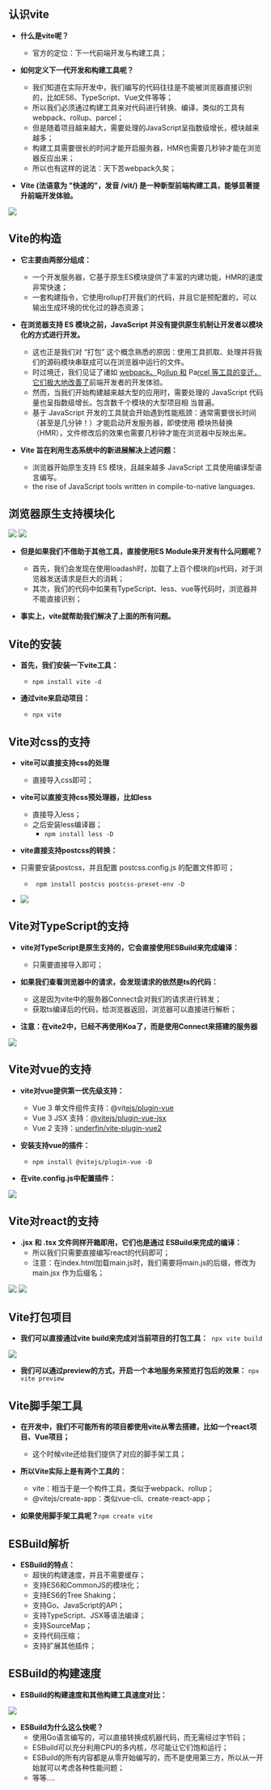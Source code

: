 ## **认识vite**

- **什么是vite呢？**
  - 官方的定位：下一代前端开发与构建工具；

- **如何定义下一代开发和构建工具呢？**
  - 我们知道在实际开发中，我们编写的代码往往是不能被浏览器直接识别的，比如ES6、TypeScript、Vue文件等等；
  - 所以我们必须通过构建工具来对代码进行转换、编译，类似的工具有webpack、rollup、parcel；
  - 但是随着项目越来越大，需要处理的JavaScript呈指数级增长，模块越来越多；
  - 构建工具需要很长的时间才能开启服务器，HMR也需要几秒钟才能在浏览器反应出来；
  - 所以也有这样的说法：天下苦webpack久矣；

- **Vite (法语意为 "快速的"，发音 /vit/) 是一种新型前端构建工具，能够显著提升前端开发体验。**

![](./image/Aspose.Words.b494ed50-d2a6-4144-9f28-dc6d2061df4d.012.png)

## **Vite的构造**

- **它主要由两部分组成：**
  - 一个开发服务器，它基于原生ES模块提供了丰富的内建功能，HMR的速度非常快速；
  - 一套构建指令，它使用rollup打开我们的代码，并且它是预配置的，可以输出生成环境的优化过的静态资源；

- **在浏览器支持 ES 模块之前，JavaScript 并没有提供原生机制让开发者以模块化的方式进行开发。**
  - 这也正是我们对 “打包” 这个概念熟悉的原因：使用工具抓取、处理并将我们的源码模块串联成可以在浏览器中运行的文件。
  - 时过境迁，我们见证了诸如 [webpack、](https://webpack.js.org/)R[ollup 和](https://rollupjs.org/) Pa[rcel 等工具的变迁，它们极大地改善了](https://parceljs.org/)前端开发者的开发体验。
  - 然而，当我们开始构建越来越大型的应用时，需要处理的 JavaScript 代码量也呈指数级增长。包含数千个模块的大型项目相 当普遍。
  - 基于 JavaScript 开发的工具就会开始遇到性能瓶颈：通常需要很长时间（甚至是几分钟！）才能启动开发服务器，即使使用 模块热替换（HMR），文件修改后的效果也需要几秒钟才能在浏览器中反映出来。

- **Vite 旨在利用生态系统中的新进展解决上述问题：**
  - 浏览器开始原生支持 ES 模块，且越来越多 JavaScript 工具使用编译型语言编写。
  - the rise of JavaScript tools written in compile-to-native languages.


## **浏览器原生支持模块化**

![](./image/Aspose.Words.b494ed50-d2a6-4144-9f28-dc6d2061df4d.013.jpeg) ![](./image/Aspose.Words.b494ed50-d2a6-4144-9f28-dc6d2061df4d.014.png)

- **但是如果我们不借助于其他工具，直接使用ES Module来开发有什么问题呢？**
  - 首先，我们会发现在使用loadash时，加载了上百个模块的js代码，对于浏览器发送请求是巨大的消耗；
  - 其次，我们的代码中如果有TypeScript、less、vue等代码时，浏览器并不能直接识别；

- **事实上，vite就帮助我们解决了上面的所有问题。**

## **Vite的安装**

- **首先，我们安装一下vite工具：**
  - `npm install vite -d`


- **通过vite来启动项目：** 
  - `npx vite`


## **Vite对css的支持**

- **vite可以直接支持css的处理**
  - 直接导入css即可；

- **vite可以直接支持css预处理器，比如less**
  - 直接导入less；
  - 之后安装less编译器；
    - `npm install less -D`


- **vite直接支持postcss的转换：**
- 只需要安装postcss，并且配置 postcss.config.js 的配置文件即可；
  - ` npm install postcss postcss-preset-env -D`

- ![](./image/Aspose.Words.b494ed50-d2a6-4144-9f28-dc6d2061df4d.018.png)

## **Vite对TypeScript的支持**

- **vite对TypeScript是原生支持的，它会直接使用ESBuild来完成编译：**
  - 只需要直接导入即可；

- **如果我们查看浏览器中的请求，会发现请求的依然是ts的代码：**
  - 这是因为vite中的服务器Connect会对我们的请求进行转发；
  - 获取ts编译后的代码，给浏览器返回，浏览器可以直接进行解析；

- **注意：在vite2中，已经不再使用Koa了，而是使用Connect来搭建的服务器**

![](./image/Aspose.Words.b494ed50-d2a6-4144-9f28-dc6d2061df4d.020.png)

## **Vite对vue的支持**

- **vite对vue提供第一优先级支持：**
  - Vue 3 单文件组件支持：@vit[ejs/plugin-vue](https://github.com/vitejs/vite/tree/main/packages/plugin-vue)
  - Vue 3 JSX 支持：[@vitejs/plugin-vue-jsx](https://github.com/vitejs/vite/tree/main/packages/plugin-vue-jsx)
  - Vue 2 支持：[underfin/vite-plugin-vue2](https://github.com/underfin/vite-plugin-vue2)

- **安装支持vue的插件：**
  - `npm install @vitejs/plugin-vue -D`


- **在vite.config.js中配置插件：**

![](./image/Aspose.Words.b494ed50-d2a6-4144-9f28-dc6d2061df4d.022.png)

## **Vite对react的支持**

- **.jsx 和 .tsx 文件同样开箱即用，它们也是通过 ESBuild来完成的编译：**
  - 所以我们只需要直接编写react的代码即可；
  - 注意：在index.html加载main.js时，我们需要将main.js的后缀，修改为 main.jsx 作为后缀名；


![](./image/Aspose.Words.b494ed50-d2a6-4144-9f28-dc6d2061df4d.023.jpeg) ![](./image/Aspose.Words.b494ed50-d2a6-4144-9f28-dc6d2061df4d.024.png)

## **Vite打包项目**

- **我们可以直接通过vite build来完成对当前项目的打包工具：**` npx vite build`

![](./image/Aspose.Words.b494ed50-d2a6-4144-9f28-dc6d2061df4d.026.png)

- **我们可以通过preview的方式，开启一个本地服务来预览打包后的效果：** `npx vite preview`

## **Vite脚手架工具**

- **在开发中，我们不可能所有的项目都使用vite从零去搭建，比如一个react项目、Vue项目；**
  - 这个时候vite还给我们提供了对应的脚手架工具；

- **所以Vite实际上是有两个工具的：**
  - vite：相当于是一个构件工具，类似于webpack、rollup；
  - @vitejs/create-app：类似vue-cli、create-react-app；

- **如果使用脚手架工具呢？**` npm create vite `

## **ESBuild解析**

- **ESBuild的特点：**
  - 超快的构建速度，并且不需要缓存；
  - 支持ES6和CommonJS的模块化；
  - 支持ES6的Tree Shaking；
  - 支持Go、JavaScript的API；
  - 支持TypeScript、JSX等语法编译；
  - 支持SourceMap；
  - 支持代码压缩；
  - 支持扩展其他插件；


## **ESBuild的构建速度**

- **ESBuild的构建速度和其他构建工具速度对比：**

![](./image/Aspose.Words.b494ed50-d2a6-4144-9f28-dc6d2061df4d.029.png)

- **ESBuild为什么这么快呢？**
  - 使用Go语言编写的，可以直接转换成机器代码，而无需经过字节码；
  - ESBuild可以充分利用CPU的多内核，尽可能让它们饱和运行；
  - ESBuild的所有内容都是从零开始编写的，而不是使用第三方，所以从一开始就可以考虑各种性能问题；
  - 等等....


